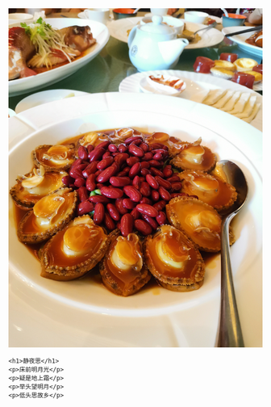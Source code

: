 <html lang="en">
  <head>
    <meta charset="UTF-8" />
    <meta name="viewport" content="width=device-width, initial-scale=1.0" />
    <title>唐诗一首</title>
  </head>
  <body>
    <img src="1.jpg" >
   

    <h1>静夜思</h1>
    <p>床前明月光</p>
    <p>疑是地上霜</p>
    <p>举头望明月</p>
    <p>低头思故乡</p>
  </body>
</html>
